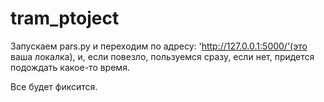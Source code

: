 # tram_ptoject
Запускаем pars.py и переходим по адресу: 'http://127.0.0.1:5000/'(это ваша локалка), и, если повезло, пользуемся сразу, если нет, придется подождать какое-то время.

Все будет фиксится.
